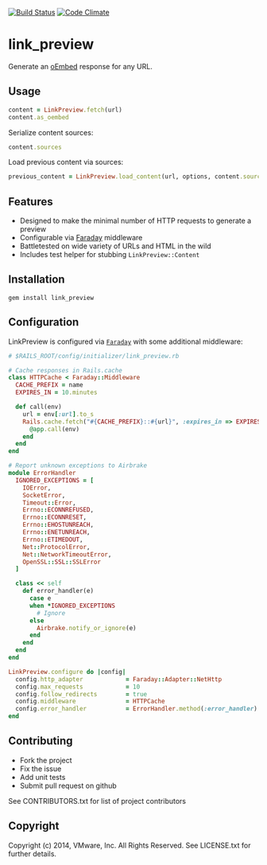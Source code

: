 [![Build Status](https://secure.travis-ci.org/socialcast/link_preview.png?branch=master)](http://travis-ci.org/socialcast/link_preview) 
[![Code Climate](https://codeclimate.com/github/socialcast/link_preview.png)](https://codeclimate.com/github/socialcast/link_preview)

link_preview
==============

Generate an [oEmbed](http://oembed.com/) response for any URL.

Usage
------

```ruby
content = LinkPreview.fetch(url)
content.as_oembed
```

Serialize content sources:
```ruby
content.sources
```

Load previous content via sources:
```ruby
previous_content = LinkPreview.load_content(url, options, content.sources)
```

Features
--------
- Designed to make the minimal number of HTTP requests to generate a preview
- Configurable via [Faraday](https://github.com/lostisland/faraday) middleware
- Battletested on wide variety of URLs and HTML in the wild
- Includes test helper for stubbing `LinkPreview::Content`

Installation
-------------
```shell
gem install link_preview
```

Configuration
--------------
LinkPreview is configured via [`Faraday`](https://github.com/lostisland/faraday) with some additional middleware:

```ruby
# $RAILS_ROOT/config/initializer/link_preview.rb

# Cache responses in Rails.cache
class HTTPCache < Faraday::Middleware
  CACHE_PREFIX = name
  EXPIRES_IN = 10.minutes

  def call(env)
    url = env[:url].to_s
    Rails.cache.fetch("#{CACHE_PREFIX}::#{url}", :expires_in => EXPIRES_IN) do
      @app.call(env)
    end
  end
end

# Report unknown exceptions to Airbrake
module ErrorHandler
  IGNORED_EXCEPTIONS = [
    IOError,
    SocketError,
    Timeout::Error,
    Errno::ECONNREFUSED,
    Errno::ECONNRESET,
    Errno::EHOSTUNREACH,
    Errno::ENETUNREACH,
    Errno::ETIMEDOUT,
    Net::ProtocolError,
    Net::NetworkTimeoutError,
    OpenSSL::SSL::SSLError
  ]

  class << self
    def error_handler(e)
      case e
      when *IGNORED_EXCEPTIONS
        # Ignore
      else
        Airbrake.notify_or_ignore(e)
      end
    end
  end
end

LinkPreview.configure do |config|
  config.http_adapter            = Faraday::Adapter::NetHttp
  config.max_requests            = 10
  config.follow_redirects        = true
  config.middleware              = HTTPCache
  config.error_handler           = ErrorHandler.method(:error_handler)
end
```

Contributing
--------------
* Fork the project
* Fix the issue
* Add unit tests
* Submit pull request on github

See CONTRIBUTORS.txt for list of project contributors

Copyright
---------
Copyright (c) 2014, VMware, Inc. All Rights Reserved.
See LICENSE.txt for further details.
